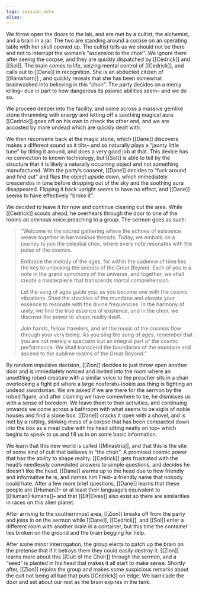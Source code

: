 ```yaml
---
tags: session_note
alias: 
---
```


We throw open the doors to the lab, and are met by a cultist, the alchemist, and a brain in a jar. The two are standing around a corpse on an operating table with her skull opened up. The cultist tells us we should not be there and not to interrupt the woman’s “ascension to the choir”. We ignore them after seeing the corpse, and they are quickly dispatched by [[Cedrick]] and [[Sol]]. The brain comes to life, seizing mental control of [[Cedrick]], and calls out to [[Dane]] in recognition. She is an abducted citizen of [[Ramshorn]] , and quickly reveals that she has been somewhat brainwashed into believing in this “choir”. The party decides on a mercy killing– due in part to how dangerous its psionic abilities seem– and we do so. 

We proceed deeper into the facility, and come across a massive gemlike stone thrumming with energy and letting off a soothing magical aura. [[Cedrick]]  goes off on his own to check the other end, and we are accosted by more undead which are quickly dealt with. 

We then reconvene back at the magic stone, which [[Dane]]  discovers makes a different sound as it tilts– and so naturally plays a “jaunty little tune” by tilting it around, and does a very good job at that. This device has no connection to known technology, but [[Sol]]  is able to tell by the structure that it is likely a naturally occurring object and not something manufactured. With the party’s consent, [[Dane]]  decides to “fuck around and find out” and flips the object upside down, which immediately crescendos in tone before dropping out of the sky and the soothing aura disappeared. Flipping it back upright seems to have no effect, and [[Dane]]  seems to have effectively “broke it”.

We decided to leave it for now and continue clearing out the area. While [[Cedrick]]  scouts ahead, he overhears through the door to one of the rooms an ominous voice preaching to a group. The sermon goes as such:

>“Welcome to the sacred gathering where the echoes of existence weave together in harmonious threads. Today, we embark on a journey to join the celestial choir, where every note resonates with the pulse of the cosmos.
>
>Embrace the melody of the ages, for within the cadence of time lies the key to unlocking the secrets of the Great Beyond. Each of you is a note in the grand symphony of the universe, and together, we shall create a masterpiece that transcends mortal comprehension.
>
>Let the song of ages guide you, as you become one with the cosmic vibrations. Shed the shackles of the mundane and elevate your essence to resonate with the divine frequencies. In the harmony of unity, we find the true essence of existence, and in the choir, we discover the power to shape reality itself.
>
>Join hands, fellow travelers, and let the music of the cosmos flow through your very being. As you sing the song of ages, remember that you are not merely a spectator but an integral part of the cosmic performance. We shall transcend the boundaries of the mundane and ascend to the sublime realms of the Great Beyond.”

By random impulsive decision, [[Zion]]  decides to just throw open another door and is immediately noticed and invited into the room where an unsettling robed creature with a similar voice to the preacher sits in a chair overlooking a fight pit where a large nosferatu-lookin ass thing is fighting an undead swordsman. We are asked if we are there for the sermon by the robed figure, and after claiming we have somewhere to be, he dismisses us with a sense of boredom. We leave them to their activities, and continuing onwards we come across a bathroom with what seems to be sigils of noble houses and find a stone box. [[Dane]]  cracks it open with a shovel, and is met by a rotting, stinking mess of a corpse that has been compacted down into the box as a meat cube with his head sitting neatly on top– which begins to speak to us and fill us in on some basic information.

We learn that this new world is called [[Minastria]], and that this is the site of some kind of cult that believes in “the choir”. A promised cosmic power that has the ability to shape reality. [[Cedrick]] gets frustrated with the head’s needlessly convoluted answers to simple questions, and decides he doesn’t like the head. [[Dane]] warms up to the head due to how friendly and informative he is, and names him Fred– a friendly name that nobody could hate. After a few more brief questions, [[Dane]] learns that these people are [[Human]]– or at least their language’s equivalent to [[Human|Humans]]– and that [[Elf|Elves]] also exist so there are similarities in races on this alien planet.

After arriving to the southernmost area, [[Zion]] breaks off from the party and joins in on the sermon while [[Dane]], [[Cedrick]], and [[Sol]] enter a different room with another brain in a container, but this time the container lies broken on the ground and the brain begging for help. 

After some minor interrogation, the group elects to patch up the brain on the pretense that if it betrays them they could easily destroy it. [[Zion]] learns more about this [[Cult of the Choir]] through the sermon, and a “seed” is planted in his head that makes it all start to make sense. Shortly after, [[Zion]] rejoins the group and makes some suspicious remarks about the cult not being all bad that puts [[Cedrick]] on edge. We barricade the door and set about our rest as the brain expires in the tank.